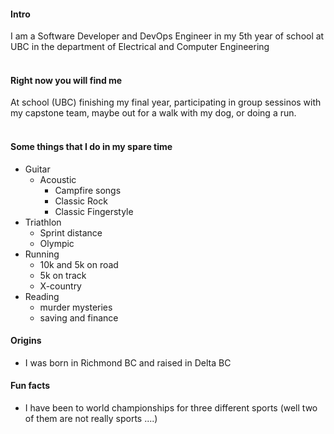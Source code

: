 
#### Intro
I am a Software Developer and DevOps Engineer in my 5th year of school at UBC in the department of Electrical and Computer Engineering
<br><br>
#### Right now you will find me
At school (UBC) finishing my final year, participating in group sessinos with my capstone team, maybe out for a walk with my dog, or doing a run. 
<br><br>
#### Some things that I do in my spare time
- Guitar
    * Acoustic
        * Campfire songs
        * Classic Rock
        * Classic Fingerstyle
- Triathlon
    * Sprint distance
    * Olympic
- Running
    * 10k and 5k on road
    * 5k on track
    * X-country
- Reading
    * murder mysteries
    * saving and finance

#### Origins

- I was born in Richmond BC and raised in Delta BC

#### Fun facts
- I have been to world championships for three different sports (well two of them are not really sports ....)
